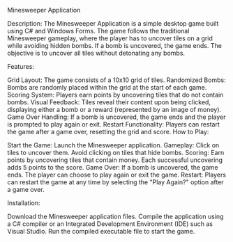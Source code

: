 Minesweeper Application

Description:
The Minesweeper Application is a simple desktop game built using C# and Windows Forms. The game follows the traditional Minesweeper gameplay, where the player has to uncover tiles on a grid while avoiding hidden bombs. If a bomb is uncovered, the game ends. The objective is to uncover all tiles without detonating any bombs.

Features:

Grid Layout: The game consists of a 10x10 grid of tiles.
Randomized Bombs: Bombs are randomly placed within the grid at the start of each game.
Scoring System: Players earn points by uncovering tiles that do not contain bombs.
Visual Feedback: Tiles reveal their content upon being clicked, displaying either a bomb or a reward (represented by an image of money).
Game Over Handling: If a bomb is uncovered, the game ends and the player is prompted to play again or exit.
Restart Functionality: Players can restart the game after a game over, resetting the grid and score.
How to Play:

Start the Game: Launch the Minesweeper application.
Gameplay: Click on tiles to uncover them. Avoid clicking on tiles that hide bombs.
Scoring: Earn points by uncovering tiles that contain money. Each successful uncovering adds 5 points to the score.
Game Over: If a bomb is uncovered, the game ends. The player can choose to play again or exit the game.
Restart: Players can restart the game at any time by selecting the "Play Again?" option after a game over.

Installation:

Download the Minesweeper application files.
Compile the application using a C# compiler or an Integrated Development Environment (IDE) such as Visual Studio.
Run the compiled executable file to start the game.
